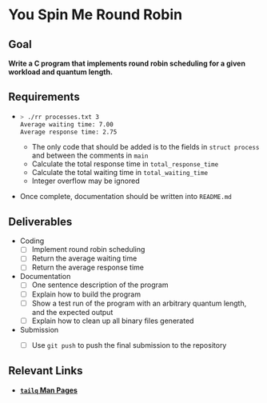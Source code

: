 # You Spin Me Round Robin



## Goal

**Write a C program that implements round robin scheduling for a given workload and quantum length.**



## Requirements

- ```bash
  > ./rr processes.txt 3
  Average waiting time: 7.00
  Average response time: 2.75
  ```

  - The only code that should be added is to the fields in `struct process` and between the comments in `main`
  - Calculate the total response time in `total_response_time`
  - Calculate the total waiting time in `total_waiting_time`
  - Integer overflow may be ignored

- Once complete, documentation should be written into `README.md`




## Deliverables

- Coding
  - [ ] Implement round robin scheduling
  - [ ] Return the average waiting time
  - [ ] Return the average response time

- Documentation
  - [ ] One sentence description of the program
  - [ ] Explain how to build the program
  - [ ] Show a test run of the program with an arbitrary quantum length, and the expected output
  - [ ] Explain how to clean up all binary files generated

- Submission
  - [ ] Use `git push` to push the final submission to the repository



## Relevant Links

- **[`tailq` Man Pages](https://man7.org/linux/man-pages/man3/tailq.3.html)**